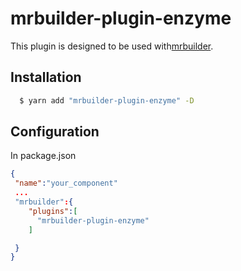 mrbuilder-plugin-enzyme
===
This plugin is designed to be used with[mrbuilder](https://github.com/jspears/mrbuilder).

## Installation
```sh
  $ yarn add "mrbuilder-plugin-enzyme" -D
```
## Configuration
In package.json
```json
{
 "name":"your_component"
 ...
 "mrbuilder":{
    "plugins":[
      "mrbuilder-plugin-enzyme"
    ]

 }
}
```
